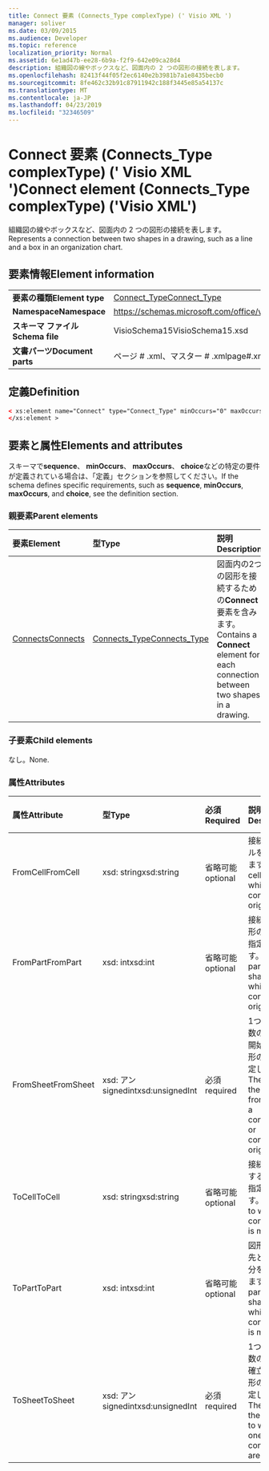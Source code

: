 ```yaml
---
title: Connect 要素 (Connects_Type complexType) (' Visio XML ')
manager: soliver
ms.date: 03/09/2015
ms.audience: Developer
ms.topic: reference
localization_priority: Normal
ms.assetid: 6e1ad47b-ee28-6b9a-f2f9-642e09ca28d4
description: 組織図の線やボックスなど、図面内の 2 つの図形の接続を表します。
ms.openlocfilehash: 82413f44f05f2ec6140e2b3981b7a1e8435becb0
ms.sourcegitcommit: 8fe462c32b91c87911942c188f3445e85a54137c
ms.translationtype: MT
ms.contentlocale: ja-JP
ms.lasthandoff: 04/23/2019
ms.locfileid: "32346509"
---
```

# <a name="connect-element-connectstype-complextype-visio-xml"></a><span data-ttu-id="91f40-103">Connect 要素 (Connects_Type complexType) (' Visio XML ')</span><span class="sxs-lookup"><span data-stu-id="91f40-103">Connect element (Connects_Type complexType) ('Visio XML')</span></span>

<span data-ttu-id="91f40-104">組織図の線やボックスなど、図面内の 2 つの図形の接続を表します。</span><span class="sxs-lookup"><span data-stu-id="91f40-104">Represents a connection between two shapes in a drawing, such as a line and a box in an organization chart.</span></span>
  
## <a name="element-information"></a><span data-ttu-id="91f40-105">要素情報</span><span class="sxs-lookup"><span data-stu-id="91f40-105">Element information</span></span>

|||
|:-----|:-----|
|<span data-ttu-id="91f40-106">**要素の種類**</span><span class="sxs-lookup"><span data-stu-id="91f40-106">**Element type**</span></span> <br/> |[<span data-ttu-id="91f40-107">Connect_Type</span><span class="sxs-lookup"><span data-stu-id="91f40-107">Connect_Type</span></span>](connect_type-complextypevisio-xml.md) <br/> |
|<span data-ttu-id="91f40-108">**Namespace**</span><span class="sxs-lookup"><span data-stu-id="91f40-108">**Namespace**</span></span> <br/> |https://schemas.microsoft.com/office/visio/2012/main  <br/> |
|<span data-ttu-id="91f40-109">**スキーマ ファイル**</span><span class="sxs-lookup"><span data-stu-id="91f40-109">**Schema file**</span></span> <br/> |<span data-ttu-id="91f40-110">VisioSchema15</span><span class="sxs-lookup"><span data-stu-id="91f40-110">VisioSchema15.xsd</span></span>  <br/> |
|<span data-ttu-id="91f40-111">**文書パーツ**</span><span class="sxs-lookup"><span data-stu-id="91f40-111">**Document parts**</span></span> <br/> |<span data-ttu-id="91f40-112">ページ # .xml、マスター # .xml</span><span class="sxs-lookup"><span data-stu-id="91f40-112">page#.xml, master#.xml</span></span>  <br/> |
   
## <a name="definition"></a><span data-ttu-id="91f40-113">定義</span><span class="sxs-lookup"><span data-stu-id="91f40-113">Definition</span></span>

```XML
< xs:element name="Connect" type="Connect_Type" minOccurs="0" maxOccurs="unbounded" >
</xs:element >
```

## <a name="elements-and-attributes"></a><span data-ttu-id="91f40-114">要素と属性</span><span class="sxs-lookup"><span data-stu-id="91f40-114">Elements and attributes</span></span>

<span data-ttu-id="91f40-115">スキーマで**sequence**、 **minOccurs**、 **maxOccurs**、 **choice**などの特定の要件が定義されている場合は、「定義」セクションを参照してください。</span><span class="sxs-lookup"><span data-stu-id="91f40-115">If the schema defines specific requirements, such as **sequence**, **minOccurs**, **maxOccurs**, and **choice**, see the definition section.</span></span> 
  
### <a name="parent-elements"></a><span data-ttu-id="91f40-116">親要素</span><span class="sxs-lookup"><span data-stu-id="91f40-116">Parent elements</span></span>

|<span data-ttu-id="91f40-117">**要素**</span><span class="sxs-lookup"><span data-stu-id="91f40-117">**Element**</span></span>|<span data-ttu-id="91f40-118">**型**</span><span class="sxs-lookup"><span data-stu-id="91f40-118">**Type**</span></span>|<span data-ttu-id="91f40-119">**説明**</span><span class="sxs-lookup"><span data-stu-id="91f40-119">**Description**</span></span>|
|:-----|:-----|:-----|
|[<span data-ttu-id="91f40-120">Connects</span><span class="sxs-lookup"><span data-stu-id="91f40-120">Connects</span></span>](connects-element-pagecontents_type-complextypevisio-xml.md) <br/> |[<span data-ttu-id="91f40-121">Connects_Type</span><span class="sxs-lookup"><span data-stu-id="91f40-121">Connects_Type</span></span>](connects_type-complextypevisio-xml.md) <br/> |<span data-ttu-id="91f40-122">図面内の2つの図形を接続するための**Connect**要素を含みます。</span><span class="sxs-lookup"><span data-stu-id="91f40-122">Contains a **Connect** element for each connection between two shapes in a drawing.</span></span>  <br/> |
   
### <a name="child-elements"></a><span data-ttu-id="91f40-123">子要素</span><span class="sxs-lookup"><span data-stu-id="91f40-123">Child elements</span></span>

<span data-ttu-id="91f40-124">なし。</span><span class="sxs-lookup"><span data-stu-id="91f40-124">None.</span></span>
  
### <a name="attributes"></a><span data-ttu-id="91f40-125">属性</span><span class="sxs-lookup"><span data-stu-id="91f40-125">Attributes</span></span>

|<span data-ttu-id="91f40-126">**属性**</span><span class="sxs-lookup"><span data-stu-id="91f40-126">**Attribute**</span></span>|<span data-ttu-id="91f40-127">**型**</span><span class="sxs-lookup"><span data-stu-id="91f40-127">**Type**</span></span>|<span data-ttu-id="91f40-128">**必須**</span><span class="sxs-lookup"><span data-stu-id="91f40-128">**Required**</span></span>|<span data-ttu-id="91f40-129">**説明**</span><span class="sxs-lookup"><span data-stu-id="91f40-129">**Description**</span></span>|<span data-ttu-id="91f40-130">**可能な値**</span><span class="sxs-lookup"><span data-stu-id="91f40-130">**Possible values**</span></span>|
|:-----|:-----|:-----|:-----|:-----|
|<span data-ttu-id="91f40-131">FromCell</span><span class="sxs-lookup"><span data-stu-id="91f40-131">FromCell</span></span>  <br/> |<span data-ttu-id="91f40-132">xsd: string</span><span class="sxs-lookup"><span data-stu-id="91f40-132">xsd:string</span></span>  <br/> |<span data-ttu-id="91f40-133">省略可能</span><span class="sxs-lookup"><span data-stu-id="91f40-133">optional</span></span>  <br/> |<span data-ttu-id="91f40-134">接続元のセルを指定します。</span><span class="sxs-lookup"><span data-stu-id="91f40-134">The cell from which a connection originates.</span></span>  <br/> |<span data-ttu-id="91f40-135">xsd: string 型の値。</span><span class="sxs-lookup"><span data-stu-id="91f40-135">Values of the xsd:string type.</span></span>  <br/> |
|<span data-ttu-id="91f40-136">FromPart</span><span class="sxs-lookup"><span data-stu-id="91f40-136">FromPart</span></span>  <br/> |<span data-ttu-id="91f40-137">xsd: int</span><span class="sxs-lookup"><span data-stu-id="91f40-137">xsd:int</span></span>  <br/> |<span data-ttu-id="91f40-138">省略可能</span><span class="sxs-lookup"><span data-stu-id="91f40-138">optional</span></span>  <br/> |<span data-ttu-id="91f40-139">接続元の図形の部分を指定します。</span><span class="sxs-lookup"><span data-stu-id="91f40-139">The part of a shape from which a connection originates.</span></span>  <br/> |<span data-ttu-id="91f40-140">xsd: int 型の値。</span><span class="sxs-lookup"><span data-stu-id="91f40-140">Values of the xsd:int type.</span></span>  <br/> |
|<span data-ttu-id="91f40-141">FromSheet</span><span class="sxs-lookup"><span data-stu-id="91f40-141">FromSheet</span></span>  <br/> |<span data-ttu-id="91f40-142">xsd: アン signedint</span><span class="sxs-lookup"><span data-stu-id="91f40-142">xsd:unsignedInt</span></span>  <br/> |<span data-ttu-id="91f40-143">必須</span><span class="sxs-lookup"><span data-stu-id="91f40-143">required</span></span>  <br/> |<span data-ttu-id="91f40-144">1つまたは複数の接続を開始する図形の ID を指定します。</span><span class="sxs-lookup"><span data-stu-id="91f40-144">The ID of the shape from which a connection or connections originate.</span></span>  <br/> |<span data-ttu-id="91f40-145">xsd:/signedint 型の値。</span><span class="sxs-lookup"><span data-stu-id="91f40-145">Values of the xsd:unsignedInt type.</span></span>  <br/> |
|<span data-ttu-id="91f40-146">ToCell</span><span class="sxs-lookup"><span data-stu-id="91f40-146">ToCell</span></span>  <br/> |<span data-ttu-id="91f40-147">xsd: string</span><span class="sxs-lookup"><span data-stu-id="91f40-147">xsd:string</span></span>  <br/> |<span data-ttu-id="91f40-148">省略可能</span><span class="sxs-lookup"><span data-stu-id="91f40-148">optional</span></span>  <br/> |<span data-ttu-id="91f40-149">接続を確立するセルを指定します。</span><span class="sxs-lookup"><span data-stu-id="91f40-149">The cell to which a connection is made.</span></span>  <br/> |<span data-ttu-id="91f40-150">xsd: string 型の値。</span><span class="sxs-lookup"><span data-stu-id="91f40-150">Values of the xsd:string type.</span></span>  <br/> |
|<span data-ttu-id="91f40-151">ToPart</span><span class="sxs-lookup"><span data-stu-id="91f40-151">ToPart</span></span>  <br/> |<span data-ttu-id="91f40-152">xsd: int</span><span class="sxs-lookup"><span data-stu-id="91f40-152">xsd:int</span></span>  <br/> |<span data-ttu-id="91f40-153">省略可能</span><span class="sxs-lookup"><span data-stu-id="91f40-153">optional</span></span>  <br/> |<span data-ttu-id="91f40-154">図形の接続先となる部分を指定します。</span><span class="sxs-lookup"><span data-stu-id="91f40-154">The part of a shape to which a connection is made.</span></span>  <br/> |<span data-ttu-id="91f40-155">xsd: Int 型の値。</span><span class="sxs-lookup"><span data-stu-id="91f40-155">Values of the xsd:Int type.</span></span>  <br/> |
|<span data-ttu-id="91f40-156">ToSheet</span><span class="sxs-lookup"><span data-stu-id="91f40-156">ToSheet</span></span>  <br/> |<span data-ttu-id="91f40-157">xsd: アン signedint</span><span class="sxs-lookup"><span data-stu-id="91f40-157">xsd:unsignedInt</span></span>  <br/> |<span data-ttu-id="91f40-158">必須</span><span class="sxs-lookup"><span data-stu-id="91f40-158">required</span></span>  <br/> |<span data-ttu-id="91f40-159">1つまたは複数の接続を確立する図形の ID を指定します。</span><span class="sxs-lookup"><span data-stu-id="91f40-159">The ID of the shape to which one or more connections are made.</span></span>  <br/> |<span data-ttu-id="91f40-160">xsd:/signedint 型の値。</span><span class="sxs-lookup"><span data-stu-id="91f40-160">Values of the xsd:unsignedInt type.</span></span>  <br/> |
   

